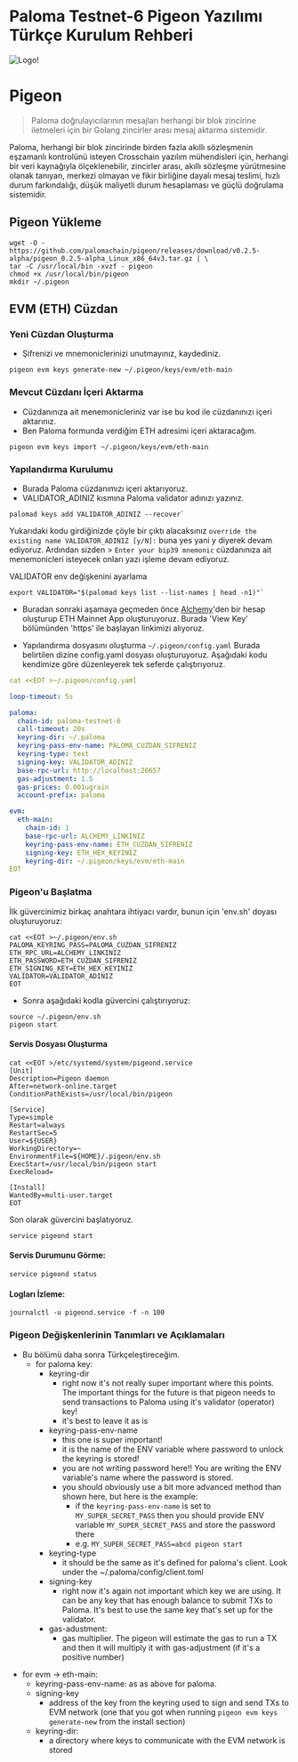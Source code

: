 # Paloma Testnet-6 Pigeon Yazılımı Türkçe Kurulum Rehberi

![Logo!](assets/paloma.png)

# Pigeon

> Paloma doğrulayıcılarının mesajları herhangi bir blok zincirine iletmeleri için bir Golang zincirler arası mesaj aktarma sistemidir.

Paloma, herhangi bir blok zincirinde birden fazla akıllı sözleşmenin eşzamanlı kontrolünü isteyen Crosschain yazılım mühendisleri için,
herhangi bir veri kaynağıyla ölçeklenebilir, zincirler arası, akıllı sözleşme yürütmesine olanak tanıyan, merkezi olmayan ve fikir birliğine dayalı mesaj teslimi, hızlı durum farkındalığı, düşük maliyetli durum hesaplaması ve güçlü doğrulama sistemidir.


## Pigeon Yükleme

```shell
wget -O - https://github.com/palomachain/pigeon/releases/download/v0.2.5-alpha/pigeon_0.2.5-alpha_Linux_x86_64v3.tar.gz | \
tar -C /usr/local/bin -xvzf - pigeon
chmod +x /usr/local/bin/pigeon
mkdir ~/.pigeon
```

## EVM (ETH) Cüzdan

### Yeni Cüzdan Oluşturma
* Şifrenizi ve mnemoniclerinizi unutmayınız, kaydediniz.
```
pigeon evm keys generate-new ~/.pigeon/keys/evm/eth-main
```

### Mevcut Cüzdanı İçeri Aktarma
* Cüzdanınıza ait menemonicleriniz var ise bu kod ile cüzdanınızı içeri aktarınız.
* Ben Paloma formunda verdiğim ETH adresimi içeri aktaracağım.

```
pigeon evm keys import ~/.pigeon/keys/evm/eth-main
```

### Yapılandırma Kurulumu
* Burada Paloma cüzdanımızı içeri aktarıyoruz.
* VALIDATOR_ADINIZ kısmına Paloma validator adınızı yazınız.
```shell
palomad keys add VALIDATOR_ADINIZ --recover`
```
Yukarıdaki kodu girdiğinizde çöyle bir çıktı alacaksınız `override the existing name VALIDATOR_ADINIZ [y/N]:` buna yes yani y diyerek devam ediyoruz. Ardından sizden > `Enter your bip39 mnemonic` cüzdanınıza ait menemonicleri isteyecek onları yazı işleme devam ediyoruz.

VALIDATOR env değişkenini ayarlama
```shell
export VALIDATOR="$(palomad keys list --list-names | head -n1)"`
```
* Buradan sonraki aşamaya geçmeden önce [Alchemy](https://alchemy.com/?r=zc3NjI5NzM1NzMxN)'den bir hesap oluşturup ETH Mainnet App oluşturuyoruz. Burada 'View Key' bölümünden 'https' ile başlayan linkimizi alıyoruz.


* Yapılandırma dosyasını oluşturma `~/.pigeon/config.yaml`
Burada belirtilen dizine config.yaml dosyası oluşturuyoruz. Aşağıdaki kodu kendimize göre düzenleyerek tek seferde çalıştırıyoruz.

```yaml
cat <<EOT >~/.pigeon/config.yaml

loop-timeout: 5s

paloma:
  chain-id: paloma-testnet-6
  call-timeout: 20s
  keyring-dir: ~/.paloma
  keyring-pass-env-name: PALOMA_CUZDAN_SIFRENIZ
  keyring-type: test
  signing-key: VALIDATOR_ADINIZ
  base-rpc-url: http://localhost:26657
  gas-adjustment: 1.5
  gas-prices: 0.001ugrain
  account-prefix: paloma

evm:
  eth-main:
    chain-id: 1
    base-rpc-url: ALCHEMY_LINKINIZ
    keyring-pass-env-name: ETH_CUZDAN_SIFRENIZ
    signing-key: ETH_HEX_KEYINIZ
    keyring-dir: ~/.pigeon/keys/evm/eth-main
EOT
```

### Pigeon'u Başlatma

İlk güvercinimiz birkaç anahtara ihtiyacı vardır, bunun için 'env.sh' doyası oluşturuyoruz:

```shell
cat <<EOT >~/.pigeon/env.sh
PALOMA_KEYRING_PASS=PALOMA_CUZDAN_SIFRENIZ
ETH_RPC_URL=ALCHEMY_LINKINIZ
ETH_PASSWORD=ETH_CUZDAN_SIFRENIZ
ETH_SIGNING_KEY=ETH_HEX_KEYINIZ
VALIDATOR=VALIDATOR_ADINIZ
EOT
```

* Sonra aşağıdaki kodla güvercini çalıştırıyoruz:

```shell
source ~/.pigeon/env.sh
pigeon start
```

#### Servis Dosyası Oluşturma


```shell
cat <<EOT >/etc/systemd/system/pigeond.service
[Unit]
Description=Pigeon daemon
After=network-online.target
ConditionPathExists=/usr/local/bin/pigeon

[Service]
Type=simple
Restart=always
RestartSec=5
User=${USER}
WorkingDirectory=~
EnvironmentFile=${HOME}/.pigeon/env.sh
ExecStart=/usr/local/bin/pigeon start
ExecReload=

[Install]
WantedBy=multi-user.target
EOT
```

Son olarak güvercini başlatıyoruz.

```shell
service pigeond start
```

#### Servis Durumunu Görme:
```
service pigeond status
```
#### Logları İzleme:
```
journalctl -u pigeond.service -f -n 100
```

### Pigeon Değişkenlerinin Tanımları ve Açıklamaları
* Bu bölümü daha sonra Türkçeleştireceğim.
  - for paloma key:
	- keyring-dir
      - right now it's not really super important where this points. The important things for the future is that pigeon needs to send transactions to Paloma using it's validator (operator) key!
	  - it's best to leave it as is
	- keyring-pass-env-name
	  - this one is super important!
	  - it is the name of the ENV variable where password to unlock the keyring is stored!
	  - you are not writing password here!! You are writing the ENV variable's name where the password is stored.
	  - you should obviously use a bit more advanced method than shown here, but here is the example:
	    - if the `keyring-pass-env-name` is set to `MY_SUPER_SECRET_PASS` then you should provide ENV variable `MY_SUPER_SECRET_PASS` and store the password there
	    - e.g. `MY_SUPER_SECRET_PASS=abcd pigeon start`
	- keyring-type
	  - it should be the same as it's defined for paloma's client. Look under the ~/.paloma/config/client.toml
	- signing-key
	  - right now it's again not important which key we are using. It can be any key that has enough balance to submit TXs to Paloma. It's best to use the same key that's set up for the validator.
	- gas-adustment:
	  - gas multiplier. The pigeon will estimate the gas to run a TX and then it will multiply it with gas-adjustment (if it's a positive number)
 - for evm -> eth-main:
	- keyring-pass-env-name: as as above for paloma.
	- signing-key
	  - address of the key from the keyring used to sign and send TXs to EVM network (one that you got when running `pigeon evm keys generate-new` from the install section)
	- keyring-dir:
	  - a directory where keys to communicate with the EVM network is stored

